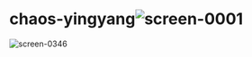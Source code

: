 # chaos-yingyang![screen-0001](https://user-images.githubusercontent.com/55522045/133848820-94ed22dc-617f-4352-b69d-ad9a48175b00.jpg)
![screen-0346](https://user-images.githubusercontent.com/55522045/133848827-4653341b-00ed-4c5a-9e2e-70c20ba0dcb3.jpg)
